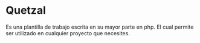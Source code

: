 # Quetzal
Es una plantilla de trabajo escrita en su mayor parte en php. El cual permite ser utilizado en cualquier proyecto que necesites. 
